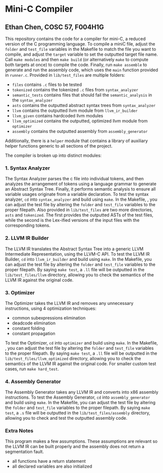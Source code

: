 # Mini-C Compiler
## Ethan Chen, COSC 57, F004H1G

This repository contains the code for a compiler for mini-C, a reduced version of the C programming language. To compile a miniC file, adjust the `folder` and `test_file` variables in the Makefile to match the file you want to compile, and adjust the `target` variable to set the outputted target file name. Call `make modules` and then `make build` (or alternatively `make` to compute both targets at once) to compile the code. Finally, run `make assemble` to generate and run the assembly code, which uses the `main` function provided in `runner.c`. Provided in `lib/test_files` are multiple folders:
 - `files` contains `.c` files to be tested
 - `tokenized` contains the tokenized `.c` files from `syntax_analyzer`
 - `semantic_tests` contains files that should fail the `semantic_analysis` in the `syntax_analyzer`
 - `asts` contains the outputted abstract syntax trees from `syntax_analyzer`
 - `llvm` contains the outputted llvm module from `llvm_ir_builder`
 - `llvm_given` contains hardcoded llvm modules
 - `llvm_optimized` contains the outputted, optimized llvm module from `optimizer`
 - `assembly` contains the outputted assembly from `assembly_generator`
 
 Additionally, there is a `helper` module that contains a library of auxiliary helper functions generic to all sections of the project.

The compiler is broken up into distinct modules: 

### 1. Syntax Analyzer

The Syntax Analyzer parses the c file into individual tokens, and then analyzes the arrangement of tokens using a language grammar to generate an Abstract Syntax Tree. Finally, it performs semantic analysis to ensure all variable usages originate from a variable declaration. To test the syntax analyzer, `cd` into `syntax_analyzer` and build using `make`. In the Makefile, , you can adjust the test file by altering the `folder` and `test_file` variables to the proper filepath. Also provided in `lib/test_files` are two more directories, `asts` and `tokenized`. The first provides the outputted ASTs of the test files, while the second is the Lex-ified versions of the input files with the corresponding tokens.

### 2. LLVM IR Builder

The LLVM IR translates the Abstract Syntax Tree into a generic LLVM Intermediate Representation, using the LLVM-C API. To test the LLVM IR Builder, `cd` into `llvm_ir_builder` and build using `make`. In the Makefile, you can adjust the test file by altering the `folder` and `test_file` variables to the proper filepath. By saying `make test`, a `.ll` file will be outputted in the `lib/test_files/llvm` directory, allowing you to check the semantics of the LLVM IR against the original code.

### 3. Optimizer

The Optimizer takes the LLVM IR and removes any unnecessary instructions, using 4 optimization techniques:
- common subexpressions elimination
- deadcode elimination
- constant folding
- constant propagation

To test the Optimizer, `cd` into `optimizer` and build using `make`. In the Makefile, , you can adjust the test file by altering the `folder` and `test_file` variables to the proper filepath. By saying `make test`, a `.ll` file will be outputted in the `lib/test_files/llvm_optimized` directory, allowing you to check the semantics of the LLVM IR against the original code. For smaller custom test cases, run `make hard_test`.

### 4. Assembly Generator

The Assembly Generator takes any LLVM IR and converts into x86 assembly instructions. To test the Assembly Generator, `cd` into `assembly_generator` and build using `make`. In the Makefile, you can adjust the test file by altering the `folder` and `test_file` variables to the proper filepath. By saying `make test`, a `.s` file will be outputted in the `lib/test_files/assembly` directory, allowing you to check and test the outputted assembly code.

### Extra Notes

This program makes a few assumptions. These assumptions are relevant so the LLVM IR can be built properly and the assembly does not return a segmentation fault. 

- all functions have a return statement
- all declared variables are also initialized

